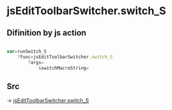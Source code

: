 # jsEditToolbarSwitcher.switch_S

## Difinition by js action

```js.js

var=runSwitch_S
	?func=jsEditToolbarSwitcher.switch_S
		?args=
			&switchMacroString=
```

## Src

-> [jsEditToolbarSwitcher.switch_S](https://github.com/puutaro/CommandClick/blob/master/app/src/main/java/com/puutaro/commandclick/fragment_lib/terminal_fragment/js_interface/toolbar/JsEditToolbarSwitcher.kt#L29)


